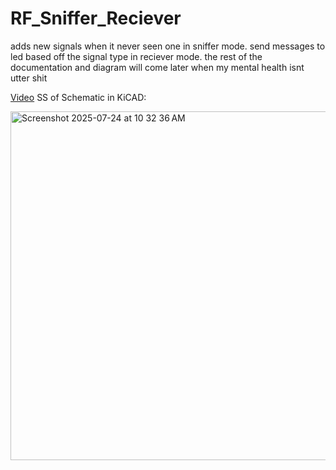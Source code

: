 # RF_Sniffer_Reciever

adds new signals when it never seen one in sniffer mode. send messages to led based off the signal type in reciever mode. the rest of the documentation and diagram will come later when my mental health isnt utter shit

[Video](https://drive.google.com/file/d/1iNq4z4wx3TOs5HrxzZHx7BCTOtidzAoI/view?usp=sharing) 
SS of Schematic in KiCAD:

<img width="790" height="558" alt="Screenshot 2025-07-24 at 10 32 36 AM" src="https://github.com/user-attachments/assets/e4bbd6ee-238c-48ce-8ec6-8c9b0c3264d8" />
